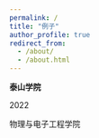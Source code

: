 ```yaml
---
permalink: /
title: "例子"
author_profile: true
redirect_from: 
  - /about/
  - /about.html
---
```



**泰山学院**


2022

物理与电子工程学院
